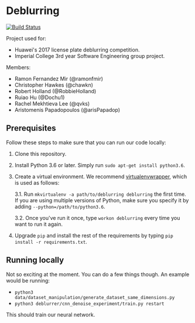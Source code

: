 # Deblurring

[![Build Status](https://travis-ci.com/qvks/deblurring.svg?token=fTTycZszr1xwSx4deq7e&branch=master)](https://travis-ci.com/qvks/deblurring)

Project used for:

* Huawei's 2017 license plate deblurring competition.
* Imperial College 3rd year Software Engineering group project.

Members:

* Ramon Fernandez Mir (@ramonfmir)
* Christopher Hawkes (@chawkn)
* Robert Holland (@RobbieHolland)
* Ruiao Hu (@Dochu1)
* Rachel Mekhtieva Lee (@qvks)
* Aristomenis Papadopoulos (@arisPapadop)

## Prerequisites

Follow these steps to make sure that you can run our code locally:

1. Clone this repository.

2. Install Python 3.6 or later. Simply run `sudo apt-get install python3.6`.

3. Create a virtual environment. We recommend [virtualenvwrapper](http://virtualenvwrapper.readthedocs.io/en/latest/index.html), which is used as follows:

    3.1. Run `mkvirtualenv -a path/to/deblurring deblurring` the first time.  If you are using multiple versions of Python, make sure you specify it by adding `--python=/path/to/python3.6`.

    3.2. Once you've run it once, type `workon deblurring` every time you want to run it again.

4. Upgrade `pip` and install the rest of the requirements by typing `pip install -r requirements.txt`.


## Running locally

Not so exciting at the moment. You can do a few things though. An example would be running:

* `python3 data/dataset_manipulation/generate_dataset_same_dimensions.py`
* `python3 deblurrer/cnn_denoise_experiment/train.py restart`

This should train our neural network.
